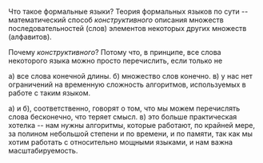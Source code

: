 Что такое формальные языки? Теория формальных языков по сути -- математический способ _конструктивного_ описания множеств последовательностей (слов) элементов некоторых других множеств (алфавитов).

Почему _конструктивного_? Потому что, в принципе, все слова некоторого языка можно просто перечислить, если только не 

а) все слова конечной длины.
б) множество слов конечно. 
в) у нас нет ограничений на временную сложность алгоритмов, используемых в работе с таким языком.

а) и б), соответственно, говорят о том, что мы можем перечислять слова бесконечно, что теряет смысл. в) это больше практическая хотелка -- нам нужны алгоритмы, которые работают, по крайней мере, за полином небольшой степени и по времени, и по памяти, так как мы хотим работать с относительно мощными языками, и нам важна масштабируемость.  
